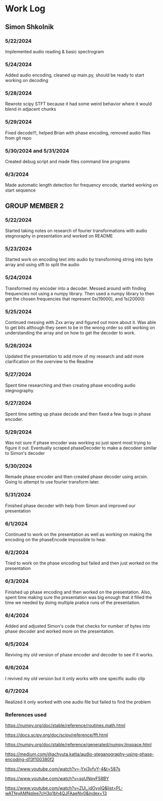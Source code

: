 # Work Log

## Simon Shkolnik

### 5/22/2024

Implemented audio reading & basic spectrogram

### 5/24/2024

Added audio encoding, cleaned up main.py, should be ready to start working on decoding

### 5/28/2024

Rewrote scipy STFT because it had some weird behavior where it would blend in adjacent chunks

### 5/29/2024

Fixed decode!!!, helped Brian with phase encoding, removed audio files from git repo

### 5/30/2024 and 5/31/2024

Created debug script and made files command line programs

### 6/3/2024

Made automatic length detection for frequency encode, started working on start sequence

## GROUP MEMBER 2

### 5/22/2024

Started taking notes on research of fourier transformations with audio stegnoraphy in presentation and worked on README

### 5/23/2024

Started work on encoding text into audio by transforming string into byte array and using stft to split the audio

### 5/24/2024

Transformed my encoder into a decoder. Messed around with finding frequencies not using a numpy library. Then used a numpy library to then get the chosen frequencies that represent 0s(19000), and 1s(20000)

### 5/25/2024

Continued messing with Zxx array and figured out more about it. Was able to get bits although they seem to be in the wrong order so still working on understanding the array and on how to get the decoder to work.

### 5/26/2024

Updated the presentation to add more of my research and add more clarification on the overview to the Readme

### 5/27/2024

Spent time researching and then creating phase encoding audio stegnography.

### 5/27/2024

Spent time setting up phase decode and then fixed a few bugs in phase encoder.

### 5/29/2024

Was not sure if phase encoder was working so just spent most trying to figure it out. Eventually scraped phaseDecoder to make a decodeer similar to Simon's decoder

### 5/30/2024

Remade phase encoder and then created phase decoder using arcsin. Going to attempt to use fourier transform later.

### 5/31/2024

Finished phase decoder with help from Simon and improved our presentation

### 6/1/2024

Continued to work on the presentation as well as working on making the encoding on the phaseEncode impossible to hear.

### 6/2/2024

Tried to work on the phase encoding but failed and then just worked on the presentation

### 6/3/2024

Finished up phase encoding and then worked on the presentation. Also, spent time making sure the presentation was big enough that it filled the time we needed by doing multiple pratice runs of the presentation.  

### 6/4/2024

Added and adjusted Simon's code that checks for number of bytes into phase decoder and worked more on the presentation.

### 6/5/2024

Reviving my old version of phase encoder and decoder to see if it works.

### 6/6/2024

I revived my old version but it only works with one specific audio clip

### 6/7/2024

Realized it only worked with one audio file but failed to find the problem

### References used
https://numpy.org/doc/stable/reference/routines.math.html

https://docs.scipy.org/doc/scipy/reference/fft.html

https://numpy.org/doc/stable/reference/generated/numpy.linspace.html

https://medium.com/@achyuta.katta/audio-steganography-using-phase-encoding-d13f100380f2

https://www.youtube.com/watch?v=-Yxj3yfvY-4&t=587s

https://www.youtube.com/watch?v=spUNpyF58BY

https://www.youtube.com/watch?v=ZUi_jdOyxIQ&list=PL-wATfeyAMNqIee7cH3q1bh4QJFAaeNv0&index=13
